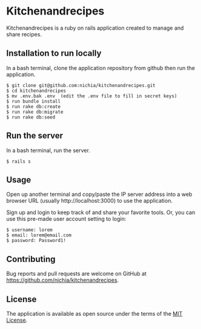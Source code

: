 # Kitchenandrecipes
Kitchenandrecipes is a ruby on rails application created to manage and share recipes.

## Installation to run locally
In a bash terminal, clone the application repository from github then run the application.

    $ git clone git@github.com:nichia/kitchenandrecipes.git
    $ cd kitchenandrecipes
    $ mv .env.bak .env  (edit the .env file to fill in secret keys)
    $ run bundle install
    $ run rake db:create
    $ run rake db:migrate
    $ run rake db:seed

## Run the server
In a bash terminal, run the server.

    $ rails s

## Usage
Open up another terminal and copy/paste the IP server address into a web browser URL (usually http://localhost:3000) to use the application.

Sign up and login to keep track of and share your favorite tools. Or, you can use this pre-made user account setting to login:

    $ username: lorem
    $ email: lorem@email.com
    $ password: Password1!

## Contributing
Bug reports and pull requests are welcome on GitHub at https://github.com/nichia/kitchenandrecipes.

## License
The application is available as open source under the terms of the [MIT License](https://opensource.org/licenses/MIT).
